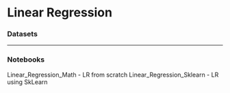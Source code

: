 # Linear Regression

### Datasets

<hr>

### Notebooks

Linear_Regression_Math - LR from scratch
Linear_Regression_Sklearn - LR using SkLearn
